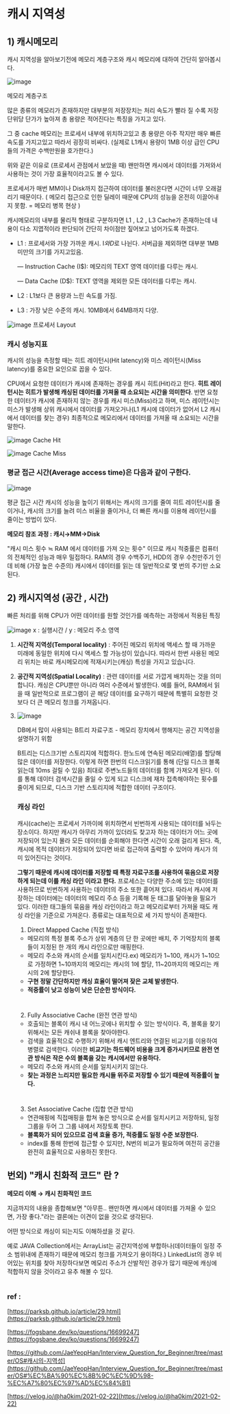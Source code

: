 # 캐시 지역성

## 1)  캐시메모리

캐시 지역성을 알아보기전에 메모리 계층구조와 캐시 메모리에 대하여 간단히 알아봅시다.

![image](https://user-images.githubusercontent.com/77064907/123545526-646d9680-d793-11eb-90ba-df4627b09352.png)

메모리 계층구조

많은 종류의 메모리가 존재하지만 대부분의 저장장치는 처리 속도가 빨라 질 수록 저장단위당 단가가 높아져 총 용량은 적어진다는 특징을 가지고 있다.

그 중 cache 메모리는 프로세서 내부에 위치하고있고 총 용량은 아주 작지만 매우 빠른 속도를 가지고있고 따라서 굉장히 비싸다.  (실제로 L1캐시 용량이 1MB 이상 급인 CPU들의 가격은 수백만원을 호가한다.)

위와 같은 이유로 (프로세서 관점에서 보았을 때) 왠만하면 캐시에서 데이터를 가져와서 사용하는 것이 가장 효율적이라고도 볼 수 있다.

프로세서가 매번 MM이나 Disk까지 접근하여  데이터를 불러온다면 시간이 너무 오래걸리기 때문이다. ( 메모리 접근으로 인한 딜레이 때문에 CPU의 성능을 온전히 이끌어내지 못함. = 메모리 병목 현상 )

캐시메모리의 내부를 물리적 형태로 구분하자면 L1 , L2 , L3 Cache가 존재하는데 내용이 다소 지엽적이라 판단되어 간단히 차이점만 짚어보고 넘어가도록 하겠다.

- L1 : 프로세서와 가장 가까운 캐시. I$와 D$로 나뉜다. 서버급을 제외하면 대부분 1MB 미만의 크기를 가지고있음.

    — Instruction Cache (I$): 메모리의 TEXT 영역 데이터를 다루는 캐시.

    — Data Cache (D$): TEXT 영역을 제외한 모든 데이터를 다루는 캐시.

- L2 : L1보다 큰 용량과 느린 속도를 가짐.
- L3 : 가장 낮은 수준의 캐시. 10MB에서 64MB까지 다양.

![image](https://user-images.githubusercontent.com/77064907/123545550-89faa000-d793-11eb-9cc8-b0b573ac012c.png)
프로세서 Layout


### **캐시 성능지표**

캐시의 성능을 측정할 때는 히트 레이턴시(Hit latency)와 미스 레이턴시(Miss latency)를 중요한 요인으로 꼽을 수 있다.

CPU에서 요청한 데이터가 캐시에 존재하는 경우를 캐시 히트(Hit)라고 한다. **히트 레이턴시는 히트가 발생해 캐싱된 데이터를 가져올 때 소요되는 시간을 의미한다**. 반면 요청한 데이터가 캐시에 존재하지 않는 경우를 캐시 미스(Miss)라고 하며, 미스 레이턴시는 미스가 발생해 상위 캐시에서 데이터를 가져오거나(L1 캐시에 데이터가 없어서 L2 캐시에서 데이터를 찾는 경우) 최종적으로 메모리에서 데이터를 가져올 때 소요되는 시간을 말한다.

![image](https://user-images.githubusercontent.com/77064907/123545566-a26aba80-d793-11eb-82af-8d9eafe101d6.png)
Cache Hit


![image](https://user-images.githubusercontent.com/77064907/123545584-bf06f280-d793-11eb-8a4a-f8fcb7409ac1.png)
Cache Miss


### 평균 접근 시간(Average access time)은 다음과 같이 구한다.
![image](https://user-images.githubusercontent.com/77064907/123545605-d5ad4980-d793-11eb-850d-882bd2309102.png)

평균 접근 시간
캐시의 성능을 높이기 위해서는 캐시의 크기를 줄여 히트 레이턴시를 줄이거나, 캐시의 크기를 늘려 미스 비율을 줄이거나, 더 빠른 캐시를 이용해 레이턴시를 줄이는 방법이 있다.

**메모리 참조 과정 : 캐시→MM→Disk**

"캐시 미스 횟수 ≒ RAM 에서 데이터를 가져 오는 횟수" 이므로 캐시 적중률은 컴퓨터의 전체적인 성능과 매우 밀접하다. RAM의 경우 수백주기, HDD의 경우 수천만주기 인데 비해 (가장 높은 수준의) 캐시에서 데이터를 읽는 데 일반적으로 몇 번의 주기만 소요된다.

## **2) 캐시지역성 (공간 , 시간)**

빠른 처리를 위해 CPU가 어떤 데이터를 원할 것인가를 예측하는 과정에서 적용된 특징

![image](https://user-images.githubusercontent.com/77064907/123545621-ed84cd80-d793-11eb-9706-1d30055854f9.png)
x : 실행시간 / y : 메모리 주소 영역

1. **시간적 지역성(Temporal locality)** : 주어진 메모리 위치에 액세스 할 때 가까운 미래에 동일한 위치에 다시 액세스 할 가능성이 있습니다. 따라서 한번 사용된 메모리 위치는 바로 캐시메모리에 적재시키는(캐싱) 특성을 가지고 있습니다.
2. **공간적 지역성(Spatial Locality)** : 관련 데이터를 서로 가깝게 배치하는 것을 의미합니다. 캐싱은 CPU뿐만 아니라 여러 수준에서 발생한다. 예를 들어, RAM에서 읽을 때 일반적으로 프로그램이 곧 해당 데이터를 요구하기 때문에 특별히 요청한 것보다 더 큰 메모리 청크를 가져옵니다. 
3. 
    ![image](https://user-images.githubusercontent.com/77064907/123545658-14db9a80-d794-11eb-8abd-2c7f476fbece.png)

    DB에서 많이 사용되는 B트리 자료구조 - 메모리 장치에서 행해지는 공간 지역성을 설명하기 위함

    B트리는 디스크기반 스토리지에 적합하다. 한노드에 연속된 메모리(배열)를 할당해 많은 데이터를 저장한다. 이렇게 하면 한번의 디스크읽기를 통해 (단일 디스크 블록 읽는데 10ms 걸릴 수 있음) 최대로 주변노드들의 데이터를 함께 가져오게 된다. 이를 통해 데이터 검색시간을 줄일 수 있게 되고 디스크에 재차 접촉해야하는 횟수를 줄이게 되므로, 디스크 기반 스토리지에 적합한 데이터 구조이다.

    ### **캐싱 라인**

    캐시(cache)는 프로세서 가까이에 위치하면서 빈번하게 사용되는 데이터를 놔두는 장소이다. 하지만 캐시가 아무리 가까이 있더라도 찾고자 하는 데이터가 어느 곳에 저장되어 있는지 몰라 모든 데이터를 순회해야 한다면 시간이 오래 걸리게 된다. 즉, 캐시에 목적 데이터가 저장되어 있다면 바로 접근하여 출력할 수 있어야 캐시가 의미 있어진다는 것이다.

    **그렇기 때문에 캐시에 데이터를 저장할 때 특정 자료구조를 사용하여 묶음으로 저장하게 되는데 이를 캐싱 라인 이라고 한다.** 프로세스는 다양한 주소에 있는 데이터를 사용하므로 빈번하게 사용하는 데이터의 주소 또한 흩어져 있다. 따라서 캐시에 저장하는 데이터에는 데이터의 메모리 주소 등을 기록해 둔 태그를 달아놓을 필요가 있다. 이러한 태그들의 묶음을 캐싱 라인이라고 하고 메모리로부터 가져올 때도 캐싱 라인을 기준으로 가져온다. 종류로는 대표적으로 세 가지 방식이 존재한다.

    1. Direct Mapped Cache (직접 방식)

    - 메모리의 특정 블록 주소가 상위 계층의 단 한 곳에만 배치, 주 기억장치의 블록들이 지정된 한 개의 캐시 라인으로만 매핑한다.
    - 메모리 주소와 캐시의 순서를 일치시킨다.ex) 메모리가 1~100, 캐시가 1~10으로 가정하면 1~10까지의 메모리는 캐시의 1에 할당, 11~20까지의 메모리는 캐시의 2에 할당한다.
    - **구현 정말 간단하지만 캐싱 효율이 떨어져 잦은 교체 발생한다.**
    - **적중률이 낮고 성능이 낮은 단순한 방식이다.**
    #
    2. Fully Associative Cache (완전 연관 방식)
    - 호출되는 블록이 캐시 내 어느곳에나 위치할 수 있는 방식이다. 즉, 블록을 찾기위해서는 모든 캐쉬내 블록을 찾아야한다.
    - 검색을 효율적으로 수행하기 위해서 캐시 엔트리와 연결된 비교기를 이용하여 병렬로 검색한다. 이러한 **비교기는 하드웨어 비용을 크게 증가시키므로 완전 연관 방식은 작은 수의 블록을 갖는 캐시에서만 유용하다.**
    - 메모리 주소와 캐시의 순서를 일치시키지 않는다.
    - **찾는 과정은 느리지만 필요한 캐시들 위주로 저장할 수 있기 때문에 적중률이 높다.**
    #
    3. Set Associative Cache (집합 연관 방식)
    - 연관매핑에 직접매핑을 합쳐 놓은 방식으로 순서를 일치시키고 저장하되, 일정 그룹을 두어 그 그룹 내에서 저장토록 한다.
    - **블록화가 되어 있으므로 검색 효율 증가, 적중률도 일정 수준 보장한다.**
    - index를 통해 한번에 접근할 수 있지만, N번의 비교가 필요하며 여전히 공간을 완전히 효율적으로 사용하진 못한다.

## 번외)  "캐시 친화적 코드" 란 ?



**메모리 이해 → 캐시 친화적인 코드**

지금까지의 내용을  종합해보면 "아무튼.. 왠만하면 캐시에서 데이터를 가져올 수 있으면, 가장 좋다."라는 결론에는 이견이 없을 것으로 생각된다. 

어떤 방식으로 캐싱이 되는지도 이해하셨을 것 같다.

예로  JAVA Collection에서는 ArrayList는 공간지역성에 부합하나(데이터들이 일정 주소 범위내에 존재하기 때문에 메모리 청크를 가져오기 용이하다.) LinkedList의 경우 비어있는 위치를 찾아 저장하다보면 메모리 주소가 산발적인 경우가 많기 때문에 캐싱에 적합하지 않을 것이라고 유추 해볼 수 있다.
#
### ref : 

[https://parksb.github.io/article/29.html](https://parksb.github.io/article/29.html)

[https://fogsbane.dev/ko/questions/16699247](https://fogsbane.dev/ko/questions/16699247)

[https://github.com/JaeYeopHan/Interview_Question_for_Beginner/tree/master/OS#캐시의-지역성](https://github.com/JaeYeopHan/Interview_Question_for_Beginner/tree/master/OS#%EC%BA%90%EC%8B%9C%EC%9D%98-%EC%A7%80%EC%97%AD%EC%84%B1)

[https://velog.io/@ha0kim/2021-02-22](https://velog.io/@ha0kim/2021-02-22)
